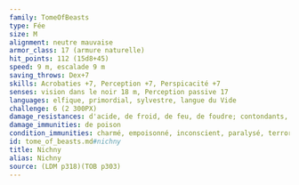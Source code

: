 ```yaml
---
family: TomeOfBeasts
type: Fée
size: M
alignment: neutre mauvaise
armor_class: 17 (armure naturelle)
hit_points: 112 (15d8+45)
speed: 9 m, escalade 9 m
saving_throws: Dex+7
skills: Acrobaties +7, Perception +7, Perspicacité +7
senses: vision dans le noir 18 m, Perception passive 17
languages: elfique, primordial, sylvestre, langue du Vide
challenge: 6 (2 300PX)
damage_resistances: d'acide, de froid, de feu, de foudre; contondants, perforants et tranchants issus d'armes non magiques qui ne sont pas en argent
damage_immunities: de poison
condition_immunities: charmé, empoisonné, inconscient, paralysé, terrorisé
id: tome_of_beasts.md#nichny
title: Nichny
alias: Nichny
source: (LDM p318)(TOB p303)
---
```


